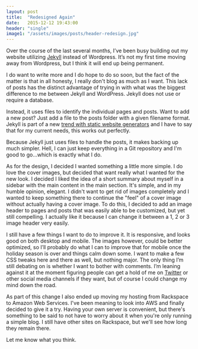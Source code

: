 ```yaml
---
layout: post
title:  "Redesigned Again"
date:   2015-12-12 19:43:00
header: "single"
image1: "/assets/images/posts/header-redesign.jpg"
---
```


Over the course of the last several months, I’ve been busy building out my website utilizing <a href="https://jekyllrb.com/" target="_blank">Jekyll</a> instead of Wordpress.  It’s not my first time moving away from Wordpress, but I think it will end up being permanent.

I do want to write more and I do hope to do so soon, but the fact of the matter is that in all honesty, I really don't blog as much as I want.  This lack of posts has the distinct advantage of trying in with what was the biggest difference to me between Jekyll and WordPress.  Jekyll does not use or require a database.

Instead, it uses files to identify the individual pages and posts.  Want to add a new post? Just add a file to the posts folder with a given filename format.  Jekyll is part of a new <a href="http://www.smashingmagazine.com/2015/11/modern-static-website-generators-next-big-thing/" target="_blank">trend with static website generators</a>  and I have to say that for my current needs, this works out perfectly.

Because Jekyll just uses files to handle the posts, it makes backing up much simpler.  Hell, I can just keep everything in a Git repository and I'm good to go...which is exactly what I do.

As for the design, I decided I wanted something a little more simple.  I do love the cover images, but decided that want really what I wanted for the new look.  I decided I liked the idea of a short summary about myself in a sidebar with the main content in the main section.  It's simple, and in my humble opinion, elegant.  I didn't want to get rid of images completely and I wanted to keep something there to continue the "feel" of a cover image without actually having a cover image.  To do this, I decided to add an image header to pages and posts that was easily able to be customized, but yet still compelling.  I actually like it because I can change it between a 1, 2 or 3 image header very easily.

I still have a few things I want to do to improve it.  It is responsive, and looks good on both desktop and mobile.  The images however, could be better optimized, so I’ll probably do what I can to improve that for mobile once the holiday season is over and things calm down some.  I want to make a few CSS tweaks here and there as well, but nothing major.  The only thing I’m still debating on is whether I want to bother with comments.  I’m leaning against it at the moment figuring people can get a hold of me on <a href="https://www.twitter.com/kpwags" target="_blank">Twitter</a> or other social media channels if they want, but of course I could change my mind down the road.

As part of this change I also ended up moving my hosting from Rackspace to Amazon Web Services.  I've been meaning to look into AWS and finally decided to give it a try.  Having your own server is convenient, but there's something to be said to not have to worry about it when you're only running a simple blog.  I still have other sites on Rackspace, but we'll see how long they remain there.

Let me know what you think.
